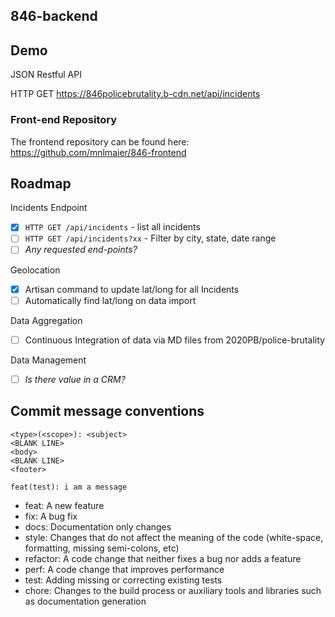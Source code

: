 ## 846-backend

## Demo
JSON Restful API

HTTP GET https://846policebrutality.b-cdn.net/api/incidents
### Front-end Repository
The frontend repository can be found here: https://github.com/mnlmaier/846-frontend

## Roadmap

Incidents Endpoint
- [x] `HTTP GET /api/incidents` - list all incidents
- [ ] `HTTP GET /api/incidents?xx` - Filter by city, state, date range
- [ ] *Any requested end-points?*

Geolocation
- [x] Artisan command to update lat/long for all Incidents
- [ ] Automatically find lat/long on data import

Data Aggregation
- [ ] Continuous Integration of data via MD files from 2020PB/police-brutality

Data Management
- [ ] *Is there value in a CRM?*


## Commit message conventions
```
<type>(<scope>): <subject>
<BLANK LINE>
<body>
<BLANK LINE>
<footer>
```

`feat(test): i am a message`

* feat: A new feature
* fix: A bug fix
* docs: Documentation only changes
* style: Changes that do not affect the meaning of the code (white-space, formatting, missing semi-colons, etc)
* refactor: A code change that neither fixes a bug nor adds a feature
* perf: A code change that improves performance
* test: Adding missing or correcting existing tests
* chore: Changes to the build process or auxiliary tools and libraries such as documentation generation
